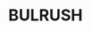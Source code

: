 ---
title: "BULRUSH"
price: "TBA"
desc: "Bez opisa"
img_path: "/assets/img/A.MIG-8463.jpg"
brand: AMMO
available: true
special_offer: false
soon: false
cat: "Diorame"
subcat: "DI-AMMO"
subsubcat: "Diorame-AMMO-BILJKE"
---